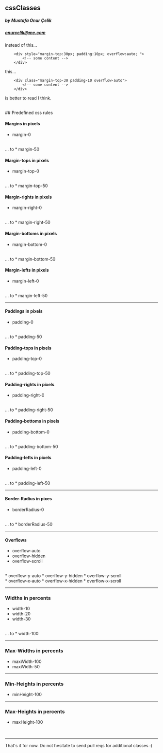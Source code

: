 ## cssClasses
##### by Mustafa Onur Çelik
##### onurcelik@me.com 

instead of this...
```
    <div style="margin-top:30px; padding:10px; overflow:auto; ">
        <!-- some content -->
    </div>
```

this...
```
    <div class="margin-top-30 padding-10 overflow-auto">
        <!-- some content -->
    </div>
```

is better to read I think.

<br>
## Predefined css rules
<br>

#### Margins in pixels
* margin-0
<br>
... to
* margin-50


#### Margin-tops in pixels
* margin-top-0
<br>
... to
* margin-top-50


#### Margin-rights in pixels
* margin-right-0
<br>
... to
* margin-right-50


#### Margin-bottoms in pixels
* margin-bottom-0
<br>
... to
* margin-bottom-50


#### Margin-lefts in pixels
* margin-left-0
<br>
... to
* margin-left-50

<hr>

#### Paddings in pixels
* padding-0
<br>
... to
* padding-50


#### Padding-tops in pixels
* padding-top-0
<br>
... to
* padding-top-50


#### Padding-rights in pixels
* padding-right-0
<br>
... to
* padding-right-50


#### Padding-bottoms in pixels
* padding-bottom-0
<br>
... to
* padding-bottom-50


#### Padding-lefts in pixels
* padding-left-0
<br>
... to
* padding-left-50

<hr>

#### Border-Radius in pixes
* borderRadius-0
<br>
... to
* borderRadius-50

<hr>

#### Overflows
* overflow-auto
* overflow-hidden
* overflow-scroll
<br>
* overflow-y-auto
* overflow-y-hidden
* overflow-y-scroll
<br>
* overflow-x-auto
* overflow-x-hidden
* overflow-x-scroll

<hr>

### Widths in percents
* width-10
* width-20
* width-30
<br>
... to
* width-100

<hr>

### Max-Widths in percents
* maxWidth-100
* maxWidth-50

<hr>

### Min-Heights in percents
* minHeight-100

<hr>

### Max-Heights in percents
* maxHeight-100

<br>
<hr>
That's it for now. Do not hesitate to send pull reqs for additional classes :)



